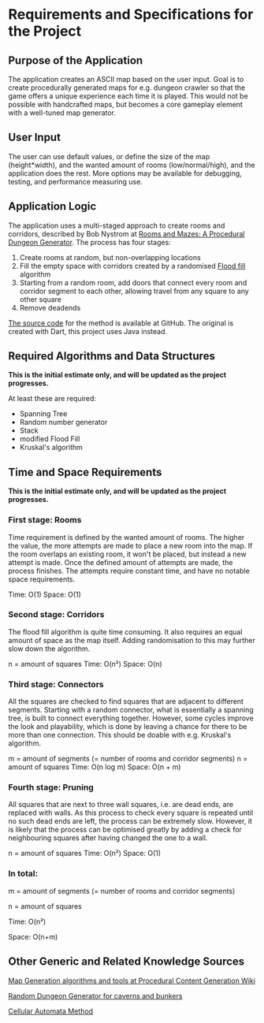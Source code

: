 # Requirements and Specifications for the Project

## Purpose of the Application
The application creates an ASCII map based on the user input. Goal is to create procedurally generated maps for e.g. dungeon crawler so that the game offers a unique experience each time it is played. This would not be possible with handcrafted maps, but becomes a core gameplay element with a well-tuned map generator.

## User Input
The user can use default values, or define the size of the map (height*width), and the wanted amount of rooms (low/normal/high), and the application does the rest. More options may be available for debugging, testing, and performance measuring use.

## Application Logic
The application uses a multi-staged approach to create rooms and corridors, described by Bob Nystrom at [Rooms and Mazes: A Procedural Dungeon Generator](http://journal.stuffwithstuff.com/2014/12/21/rooms-and-mazes/). The process has four stages:
1. Create rooms at random, but non-overlapping locations
2. Fill the empty space with corridors created by a randomised [Flood fill](https://en.wikipedia.org/wiki/Flood_fill) algorithm
3. Starting from a random room, add doors that connect every room and corridor segment to each other, allowing travel from any square to any other square
4. Remove deadends

[The source code](https://github.com/munificent/hauberk/blob/db360d9efa714efb6d937c31953ef849c7394a39/lib/src/content/dungeon.dart) for the method is  available at GitHub. The original is created with Dart, this project uses Java instead.

## Required Algorithms and Data Structures
**This is the initial estimate only, and will be updated as the project progresses.**

At least these are required:
- Spanning Tree
- Random number generator
- Stack
- modified Flood Fill
- Kruskal's algorithm

## Time and Space Requirements
**This is the initial estimate only, and will be updated as the project progresses.**

### First stage: Rooms
Time requirement is defined by the wanted amount of rooms. The higher the value, the more attempts are made to place a new room into the map. If the room overlaps an existing room, it won't be placed, but instead a new attempt is made. Once the defined amount of attempts are made, the process finishes. The attempts require constant time, and have no notable space requirements.

Time: O(1)
Space: O(1)

### Second stage: Corridors
The flood fill algorithm is quite time consuming. It also requires an equal amount of space as the map itself. Adding randomisation to this may further slow down the algorithm.

n = amount of squares
Time: O(n²)
Space: O(n)

### Third stage: Connectors
All the squares are checked to find squares that are adjacent to different segments. Starting with a random connector, what is essentially a spanning tree, is built to connect everything together. However, some cycles improve the look and playability, which is done by leaving a chance for there to be more than one connection. This should be doable with e.g. Kruskal's algorithm.

m = amount of segments (= number of rooms and corridor segments)
n = amount of squares
Time: O(n log m)
Space: O(n + m)

### Fourth stage: Pruning
All squares that are next to three wall squares, i.e. are dead ends, are replaced with walls. As this process to check every square is repeated until no such dead ends are left, the process can be extremely slow. However, it is likely that the process can be optimised greatly by adding a check for neighbouring squares after having changed the one to a wall.

n = amount of squares
Time: O(n²)
Space: O(1)

### In total:
m = amount of segments (= number of rooms and corridor segments)

n = amount of squares

Time: O(n²)

Space: O(n+m)

## Other Generic and Related Knowledge Sources
[Map Generation algorithms and tools at Procedural Content Generation Wiki](http://pcg.wikidot.com/pcg-algorithm:map-generation)

[Random Dungeon Generator for caverns and bunkers](http://donjon.bin.sh/code/dungeon/)

[Cellular Automata Method](http://roguebasin.roguelikedevelopment.org/index.php?title=Cellular_Automata_Method_for_Generating_Random_Cave-Like_Levels)
